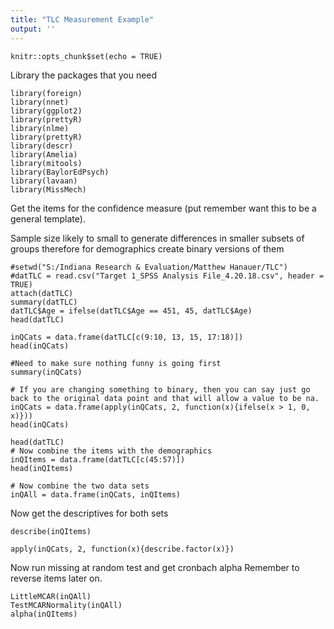 ```yaml
---
title: "TLC Measurement Example"
output: ''
---
```


```{r setup, include=FALSE}
knitr::opts_chunk$set(echo = TRUE)
```
Library the packages that you need
```{r}
library(foreign)
library(nnet)
library(ggplot2)
library(prettyR)
library(nlme)
library(prettyR)
library(descr)
library(Amelia)
library(mitools)
library(BaylorEdPsych)
library(lavaan)
library(MissMech)
```
Get the items for the confidence measure (put remember want this to be a general template).

Sample size likely to small to generate differences in smaller subsets of groups therefore for demographics create binary versions of them
```{r}
#setwd("S:/Indiana Research & Evaluation/Matthew Hanauer/TLC")
#datTLC = read.csv("Target 1_SPSS Analysis File_4.20.18.csv", header = TRUE)
attach(datTLC)
summary(datTLC)
datTLC$Age = ifelse(datTLC$Age == 451, 45, datTLC$Age)
head(datTLC)

inQCats = data.frame(datTLC[c(9:10, 13, 15, 17:18)])
head(inQCats)

#Need to make sure nothing funny is going first
summary(inQCats)

# If you are changing something to binary, then you can say just go back to the original data point and that will allow a value to be na. 
inQCats = data.frame(apply(inQCats, 2, function(x){ifelse(x > 1, 0, x)}))
head(inQCats)

head(datTLC)
# Now combine the items with the demographics
inQItems = data.frame(datTLC[c(45:57)])
head(inQItems)

# Now combine the two data sets
inQAll = data.frame(inQCats, inQItems)
```
Now get the descriptives for both sets
```{r}
describe(inQItems)

apply(inQCats, 2, function(x){describe.factor(x)})
```
Now run missing at random test and get cronbach alpha
Remember to reverse items later on.
```{r}
LittleMCAR(inQAll)
TestMCARNormality(inQAll)
alpha(inQItems) 
```



